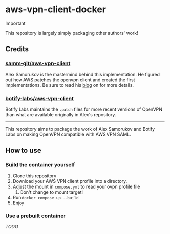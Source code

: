 # aws-vpn-client-docker

> [!IMPORTANT]
> This repository is largely simply packaging other authors' work!
> 
> ## Credits
> 
> ### [samm-git/aws-vpn-client](https://github.com/samm-git/aws-vpn-client)
> 
> Alex Samorukov is the mastermind behind this implementation. He figured out how AWS patches the openvpn client and
> created the first implementations. Be sure to read his [blog](https://smallhacks.wordpress.com/2020/07/08/aws-client-vpn-internals/)
> on for more details.
> 
> ### [botify-labs/aws-vpn-client](https://github.com/botify-labs/aws-vpn-client)
> 
> Botify Labs maintains the `.patch` files for more recent versions of OpenVPN than what are available originally
> in Alex's repository.

---

This repository aims to package the work of Alex Samorukov and Botify Labs on making OpenVPN compatible with AWS VPN SAML.

## How to use

### Build the container yourself
1. Clone this repository
2. Download your AWS VPN client profile into a directory.
3. Adjust the mount in `compose.yml` to read your ovpn profile file
   1. Don't change to mount target!
4. Run `docker compose up --build`
5. Enjoy

### Use a prebuilt container

_TODO_